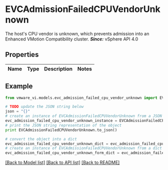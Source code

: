 # EVCAdmissionFailedCPUVendorUnknown

The host's CPU vendor is unknown, which prevents admission into an Enhanced VMotion Compatibility cluster.  ***Since:*** vSphere API 4.0 

## Properties
Name | Type | Description | Notes
------------ | ------------- | ------------- | -------------

## Example

```python
from vmware_vi.models.evc_admission_failed_cpu_vendor_unknown import EVCAdmissionFailedCPUVendorUnknown

# TODO update the JSON string below
json = "{}"
# create an instance of EVCAdmissionFailedCPUVendorUnknown from a JSON string
evc_admission_failed_cpu_vendor_unknown_instance = EVCAdmissionFailedCPUVendorUnknown.from_json(json)
# print the JSON string representation of the object
print EVCAdmissionFailedCPUVendorUnknown.to_json()

# convert the object into a dict
evc_admission_failed_cpu_vendor_unknown_dict = evc_admission_failed_cpu_vendor_unknown_instance.to_dict()
# create an instance of EVCAdmissionFailedCPUVendorUnknown from a dict
evc_admission_failed_cpu_vendor_unknown_form_dict = evc_admission_failed_cpu_vendor_unknown.from_dict(evc_admission_failed_cpu_vendor_unknown_dict)
```
[[Back to Model list]](../README.md#documentation-for-models) [[Back to API list]](../README.md#documentation-for-api-endpoints) [[Back to README]](../README.md)


